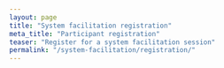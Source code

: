 ```yaml
---
layout: page
title: "System facilitation registration"
meta_title: "Participant registration"
teaser: "Register for a system facilitation session"
permalink: "/system-facilitation/registration/"
---
```

<script type="text/javascript" src="https://form.jotform.com/jsform/211464948299167"></script>
